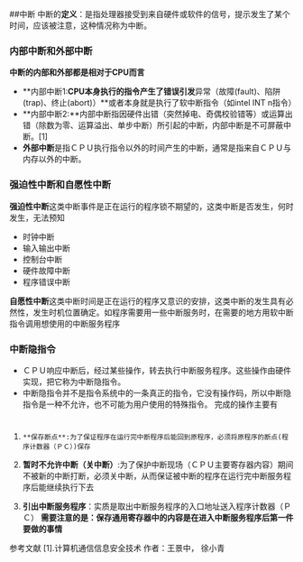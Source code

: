 ##中断
中断的**定义**：是指处理器接受到来自硬件或软件的信号，提示发生了某个时间，应该被注意，这种情况称为中断。
### 内部中断和外部中断
**中断的内部和外部都是相对于CPU而言**

+ **内部中断1:**CPU本身执行的指令产生了错误引发**异常（故障(fault)、陷阱(trap)、终止(abort)）**或者本身就是执行了软中断指令（如intel INT n指令）
+ **内部中断2:**内部中断指因硬件出错（突然掉电、奇偶校验错等）或运算出错（除数为零、运算溢出、单步中断）所引起的中断，内部中断是不可屏蔽中断。[1]
+ **外部中断**是指ＣＰＵ执行指令以外的时间产生的中断，通常是指来自ＣＰＵ与内存以外的中断。

### 强迫性中断和自愿性中断
**强迫性中断**这类中断事件是正在运行的程序锁不期望的，这类中断是否发生，何时发生，无法预知

+ 时钟中断
+ 输入输出中断
+ 控制台中断
+ 硬件故障中断
+ 程序错误中断

**自愿性中断**这类中断时间是正在运行的程序又意识的安排，这类中断的发生具有必然性，发生时机位置确定。如程序需要用一些中断服务时，在需要的地方用软中断指令调用想使用的中断服务程序


### 中断隐指令
+ ＣＰＵ响应中断后，经过某些操作，转去执行中断服务程序。这些操作由硬件实现，把它称为中断隐指令。
+ 中断隐指令并不是指令系统中的一条真正的指令，它没有操作码，所以中断隐指令是一种不允许，也不可能为用户使用的特殊指令。
完成的操作主要有
#
1.     **保存断点**:为了保证程序在运行完中断程序后能回到原程序，必须将原程序的断点(程序计数器（ＰＣ）)保存

2.  **暂时不允许中断（关中断）**:为了保护中断现场（ＣＰＵ主要寄存器内容）期间不被新的中断打断，必须关中断，从而保证被中断的程序在运行完中断服务程序后能继续执行下去

3. **引出中断服务程序**：实质是取出中断服务程序的入口地址送入程序计数器（ＰＣ）
**需要注意的是：保存通用寄存器中的内容是在进入中断服务程序后第一件要做的事情**










参考文献
[1].计算机通信信息安全技术   作者：王景中， 徐小青